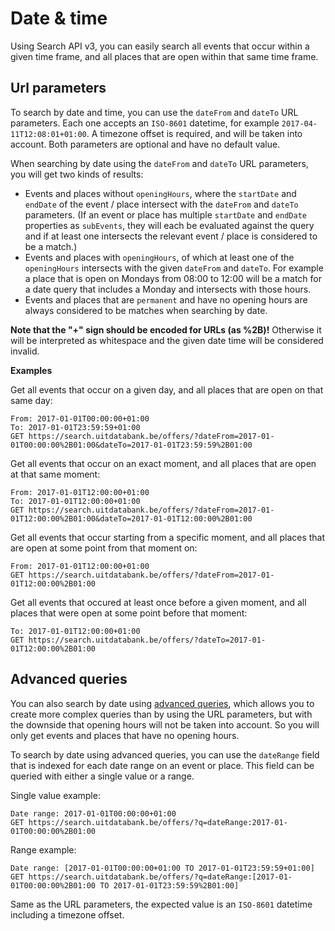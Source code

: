 ---
---

# Date & time

Using Search API v3, you can easily search all events that occur within a given time frame, and all places that are open within that same time frame.

## Url parameters

To search by date and time, you can use the `dateFrom` and `dateTo` URL parameters. Each one accepts an `ISO-8601` datetime, for example `2017-04-11T12:08:01+01:00`. A timezone offset is required, and will be taken into account. Both parameters are optional and have no default value.

When searching by date using the `dateFrom` and `dateTo` URL parameters, you will get two kinds of results:

* Events and places without `openingHours`, where the `startDate` and `endDate` of the event / place intersect with the `dateFrom` and `dateTo` parameters. \(If an event or place has multiple `startDate` and `endDate` properties as `subEvents`, they will each be evaluated against the query and if at least one intersects the relevant event / place is considered to be a match.\)
* Events and places with `openingHours`, of which at least one of the `openingHours` intersects with the given `dateFrom` and `dateTo`. For example a place that is open on Mondays from 08:00 to 12:00 will be a match for a date query that includes a Monday and intersects with those hours.
* Events and places that are `permanent`  and have no opening hours are always considered to be matches when searching by date.

**Note that the "+" sign should be encoded for URLs \(as %2B\)!** Otherwise it will be interpreted as whitespace and the given date time will be considered invalid.

**Examples**

Get all events that occur on a given day, and all places that are open on that same day:

```
From: 2017-01-01T00:00:00+01:00
To: 2017-01-01T23:59:59+01:00
GET https://search.uitdatabank.be/offers/?dateFrom=2017-01-01T00:00:00%2B01:00&dateTo=2017-01-01T23:59:59%2B01:00
```

Get all events that occur on an exact moment, and all places that are open at that same moment:

```
From: 2017-01-01T12:00:00+01:00
To: 2017-01-01T12:00:00+01:00
GET https://search.uitdatabank.be/offers/?dateFrom=2017-01-01T12:00:00%2B01:00&dateTo=2017-01-01T12:00:00%2B01:00
```

Get all events that occur starting from a specific moment, and all places that are open at some point from that moment on:

```
From: 2017-01-01T12:00:00+01:00
GET https://search.uitdatabank.be/offers/?dateFrom=2017-01-01T12:00:00%2B01:00
```

Get all events that occured at least once before a given moment, and all places that were open at some point before that moment:

```
To: 2017-01-01T12:00:00+01:00
GET https://search.uitdatabank.be/offers/?dateTo=2017-01-01T12:00:00%2B01:00
```

## Advanced queries

You can also search by date using [advanced queries](/reference/advanced-queries.md), which allows you to create more complex queries than by using the URL parameters, but with the downside that opening hours will not be taken into account. So you will only get events and places that have no opening hours.

To search by date using advanced queries, you can use the `dateRange` field that is indexed for each date range on an event or place. This field can be queried with either a single value or a range.

Single value example:

```
Date range: 2017-01-01T00:00:00+01:00
GET https://search.uitdatabank.be/offers/?q=dateRange:2017-01-01T00:00:00%2B01:00
```

Range example:

```
Date range: [2017-01-01T00:00:00+01:00 TO 2017-01-01T23:59:59+01:00]
GET https://search.uitdatabank.be/offers/?q=dateRange:[2017-01-01T00:00:00%2B01:00 TO 2017-01-01T23:59:59%2B01:00]
```

Same as the URL parameters, the expected value is an `ISO-8601` datetime including a timezone offset.
